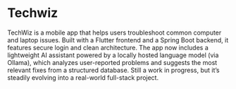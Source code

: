 # Techwiz
TechWiz is a mobile app that helps users troubleshoot common computer and laptop issues. Built with a Flutter frontend and a Spring Boot backend, it features secure login and clean architecture. The app now includes a lightweight AI assistant powered by a locally hosted language model (via Ollama), which analyzes user-reported problems and suggests the most relevant fixes from a structured database. Still a work in progress, but it’s steadily evolving into a real-world full-stack project.
